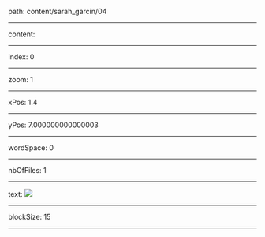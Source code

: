 path: content/sarah_garcin/04

----

content: 

----

index: 0

----

zoom: 1

----

xPos: 1.4

----

yPos: 7.000000000000003

----

wordSpace: 0

----

nbOfFiles: 1

----

text: ![](04/01.jpg)

----

blockSize: 15

----

